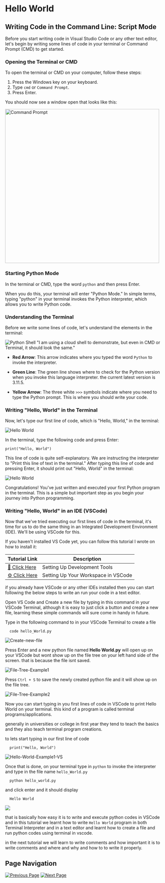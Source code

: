 # Hello World

## Writing Code in the Command Line: Script Mode

Before you start writing code in Visual Studio Code or any other text editor, let's begin by writing some lines of code in your terminal or Command Prompt (CMD) to get started.

### Opening the Terminal or CMD

To open the terminal or CMD on your computer, follow these steps:

1. Press the Windows key on your keyboard.
2. Type `cmd` or `Command Prompt`.
3. Press Enter.

You should now see a window open that looks like this:

<img src="../../../Assets/Python%20Tutorial/Basic%20Python%20Syntax/CMD.png" alt="Command Prompt" width="500">

### Starting Python Mode

In the terminal or CMD, type the word `python` and then press Enter.

When you do this, your terminal will enter "Python Mode." In simple terms, typing "python" in your terminal invokes the Python interpreter, which allows you to write Python code.

### Understanding the Terminal

Before we write some lines of code, let's understand the elements in the terminal:

![Python Shell](../../../Assets/Python%20Tutorial/Basic%20Python%20Syntax/Python-Terminal.png)
"I am using a cloud shell to demonstrate, but even in CMD or Terminal, it should look the same."

- **Red Arrow**: This arrow indicates where you typed the word `Python` to invoke the interpreter.

- **Green Line**: The green line shows where to check for the Python version when you invoke this language interpreter. the current latest version is 3.11.5.

- **Yellow Arrow**: The three white `>>>` symbols indicate where you need to type the Python prompt. This is where you should write your code.

### Writing "Hello, World" in the Terminal

Now, let's type our first line of code, which is "Hello, World," in the terminal:

![Hello World](../../../Assets/Python%20Tutorial/Basic%20Python%20Syntax/Hello-WORLD-CLI.png)

In the terminal, type the following code and press Enter:

    print("Hello, World")

This line of code is quite self-explanatory. We are instructing the interpreter to "Print this line of text in the terminal." After typing this line of code and pressing Enter, it should print out "Hello, World" in the terminal:

![Hello World](../../../Assets/Python%20Tutorial/Basic%20Python%20Syntax/Hello-World-print.png)

Congratulations! You've just written and executed your first Python program in the terminal. This is a simple but important step as you begin your journey into Python programming.


### Writing "Hello, World" in an IDE (VSCode)

Now that we've tried executing our first lines of code in the terminal, it's time for us to do the same thing in an Integrated Development Environment (IDE). We'll be using VSCode for this.

If you haven't installed VS Code yet, you can follow this tutorial I wrote on how to install it:

| Tutorial Link                                                     | Description                                        |
| ----------------------------------------------------------------- | -------------------------------------------------- |
| [🚀 Click Here](../../../Before%20You%20Start/2.%20Dev-Tools%20Setup%20Guide.md) | Setting Up Development Tools                      |
| [⚙️ Click Here](../../../Before%20You%20Start/3.%20Workspace%20Setup%20Guide.md) | Setting Up Your Workspace in VSCode                |

if you already have VSCode or any other IDEs installed then you can start following the below steps to write an run your code in a text editor.

Open VS Code and Create a new file by typing in this command in your VSCode Terminal, although it is easy to just click a button and create a new file, learning these simple commands will sure come in handy in future.

Type in the following command to in your VSCode Terminal to create a file

      code hello_World.py

![Create-new-file](../../../Assets/Python%20Tutorial/Basic%20Python%20Syntax/VSCode-CreatenewFile.png)

Press Enter and a new python file named **Hello World.py** will open up on your VSCode but wont show up on the file tree on your left hand side of the screen. that is because the file isnt saved. 

![File-Tree-Example1](../../../Assets/Python%20Tutorial/Basic%20Python%20Syntax/File-Tree-VSCode.png)

Press `Ctrl + S` to save the newly created python file and it will show up on the file tree.

![File-Tree-Example2](../../../Assets/Python%20Tutorial/Basic%20Python%20Syntax/File-Tree-VSCode2.png)

Now you can start typing in you first lines of code in VSCode to print Hello World on your terminal. this kind of a program is called terminal programs/applications.

generally in universities or college in first year they tend to teach the basics and they also teach terminal program creations.

to lets start typing in our first line of code 

      print("Hello, World")

![Hello-World-Example1-VS](../../../Assets/Python%20Tutorial/Basic%20Python%20Syntax/Hello-World-VSCode.png)

Once that is done, on your terminal type in `python` to invoke the interpreter and type in the file name `hello_World.py`

      python hello_world.py

and click enter and it should display

      Hello World

![](../../../Assets/Python%20Tutorial/Basic%20Python%20Syntax/Hello-World-VSCode2.png)

that is basically how easy it is to write and execute python codes in VSCode and in this tutorial we learnt how to write `Hello World` program in both Terminal Interpreter and in a text editor and learnt how to create a file and run python codes using terminal in vscode.

in the next tutorial we will learn to write comments and how important it is to write comments and where and why and how to to write it properly.

## Page Navigation

[![Previous Page](https://img.shields.io/badge/Previous%20Page-0077B5?style=for-the-badge)](./b.%20Installing%20Python.md)
[![Next Page](https://img.shields.io/badge/Next%20Page-1DA1F2?style=for-the-badge)](./d.%20Comments.md)
